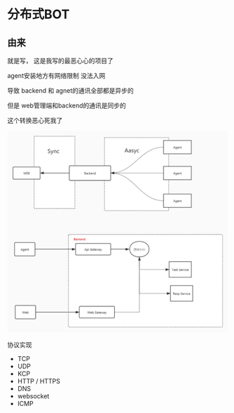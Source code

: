 # 分布式BOT

## 由来
就是写， 这是我写的最恶心心的项目了

agent安装地方有网络限制 没法入网

导致 backend 和 agnet的通讯全部都是异步的

但是 web管理端和backend的通讯是同步的

这个转换恶心死我了

![](./s1.png)

协议实现
- TCP
- UDP
- KCP
- HTTP / HTTPS
- DNS
- websocket
- ICMP 